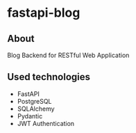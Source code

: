 # fastapi-blog

## About
Blog Backend for RESTful Web Application

## Used technologies
- FastAPI
- PostgreSQL
- SQLAlchemy
- Pydantic
- JWT Authentication
